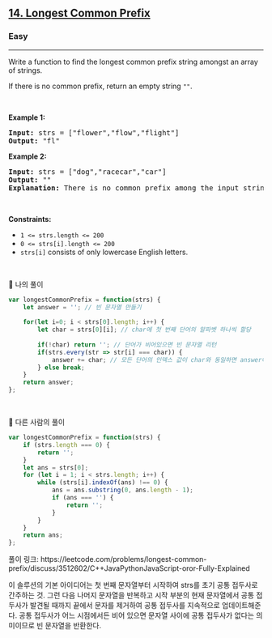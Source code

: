 <h2><a href="https://leetcode.com/problems/longest-common-prefix/">14. Longest Common Prefix</a></h2><h3>Easy</h3><hr><div><p>Write a function to find the longest common prefix string amongst an array of strings.</p>

<p>If there is no common prefix, return an empty string <code>""</code>.</p>

<p>&nbsp;</p>
<p><strong class="example">Example 1:</strong></p>

<pre><strong>Input:</strong> strs = ["flower","flow","flight"]
<strong>Output:</strong> "fl"
</pre>

<p><strong class="example">Example 2:</strong></p>

<pre><strong>Input:</strong> strs = ["dog","racecar","car"]
<strong>Output:</strong> ""
<strong>Explanation:</strong> There is no common prefix among the input strings.
</pre>

<p>&nbsp;</p>
<p><strong>Constraints:</strong></p>

<ul>
	<li><code>1 &lt;= strs.length &lt;= 200</code></li>
	<li><code>0 &lt;= strs[i].length &lt;= 200</code></li>
	<li><code>strs[i]</code> consists of only lowercase English letters.</li>
</ul>
</div>

<br/>

<p> 💟 나의 풀이 </p>

```js
var longestCommonPrefix = function(strs) {
    let answer = ''; // 빈 문자열 만들기
    
    for(let i=0; i < strs[0].length; i++) {
        let char = strs[0][i]; // char에 첫 번째 단어의 알파벳 하나씩 할당
        
        if(!char) return ''; // 단어가 비어있으면 빈 문자열 리턴
        if(strs.every(str => str[i] === char)) {
            answer += char; // 모든 단어의 인덱스 값이 char와 동일하면 answer에 해당 알파벳 추가
        } else break;
    }
    return answer;
};
```

<br/>

<p> 💟 다른 사람의 풀이 </p>

```js
var longestCommonPrefix = function(strs) {
    if (strs.length === 0) {
        return '';
    }
    let ans = strs[0];
    for (let i = 1; i < strs.length; i++) {
        while (strs[i].indexOf(ans) !== 0) {
            ans = ans.substring(0, ans.length - 1);
            if (ans === '') {
                return '';
            }
        }
    }
    return ans;
};
```

<p>풀이 링크: https://leetcode.com/problems/longest-common-prefix/discuss/3512602/C++JavaPythonJavaScript-oror-Fully-Explained </p>
<p>이 솔루션의 기본 아이디어는 첫 번째 문자열부터 시작하여 strs를 초기 공통 접두사로 간주하는 것. 그런 다음 나머지 문자열을 반복하고 시작 부분의 현재 문자열에서 공통 접두사가 발견될 때까지 끝에서 문자를 제거하여 공통 접두사를 지속적으로 업데이트해준다. 공통 접두사가 어느 시점에서든 비어 있으면 문자열 사이에 공통 접두사가 없다는 의미이므로 빈 문자열을 반환한다.</p>

<br/>
